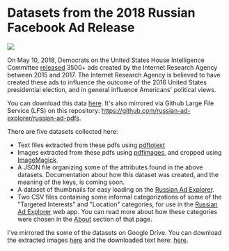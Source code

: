 # Datasets from the 2018 Russian Facebook Ad Release

<img src="https://media.githubusercontent.com/media/russian-ad-explorer/russian-ad-datasets/master/images/2016-01/P10003209.-000.png">

On May 10, 2018, Democrats on the United States House Intelligence Committee <a href="https://democrats-intelligence.house.gov/facebook-ads/social-media-advertisements.htm">released</a> 3500+ ads created by the Internet Research Agency between 2015 and 2017. The Internet Research Agency is believed to have created these ads to influence the outcome of the 2016 United States presidential election, and in general influence Americans' political views. 

You can download this data <a href="https://democrats-intelligence.house.gov/facebook-ads/social-media-advertisements.htm">here</a>. It's also mirrored via Github Large File Service (LFS) on this repository: <a href="https://github.com/russian-ad-explorer/russian-ad-pdfs">https://github.com/russian-ad-explorer/russian-ad-pdfs</a>.

There are five datasets collected here:
* Text files extracted from these pdfs using <a href="https://linux.die.net/man/1/pdftotext">pdftotext</a>
* Images extracted from these pdfs using <a href="https://linux.die.net/man/1/pdfimages">pdfimages</a>, and cropped using <a href="http://www.imagemagick.org/script/index.php">ImageMagick</a>.
* A JSON file organizing some of the attributes found in the above datasets. Documentation about how this dataset was created, and the meaning of the keys, is coming soon.
* A dataset of thumbnails for easy loading on the <a href="russian-ad-explorer.github.io">Russian Ad Explorer</a>.
* Two CSV files containing some informal categorizations of some of the "Targeted Interests" and "Location" categories, for use in the <a href="https://russian-ad-explorer.github.io/">Russian Ad Explorer</a> web app. You can read more about how these categories were chosen in the <a href="https://russian-ad-explorer.github.io/about">About</a> section of that page.

I've mirrored the some of the datasets on Google Drive. You can download the extracted images <a href="https://drive.google.com/open?id=1rKuPaB7NMMdGraeB-L2HolLkhbBLIswG">here</a> and the downloaded text here: <a href="https://drive.google.com/drive/folders/1baK_hVQrVsa1phjRy5UZ4LSmRYp9txOa?usp=sharing">here</a>.